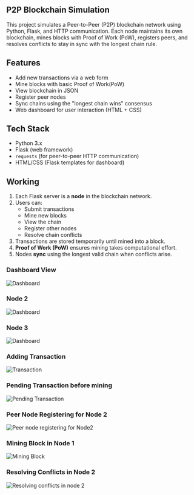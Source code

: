 ## P2P Blockchain Simulation

This project simulates a Peer-to-Peer (P2P) blockchain network using Python, Flask, and HTTP communication. 
Each node maintains its own blockchain, mines blocks with Proof of Work (PoW), registers peers, and resolves conflicts to stay in sync with the longest chain rule.


## Features

- Add new transactions via a web form
- Mine blocks with basic Proof of Work(PoW)
- View blockchain in JSON
- Register peer nodes
- Sync chains using the "longest chain wins" consensus
- Web dashboard for user interaction (HTML + CSS)

## Tech Stack

- Python 3.x
- Flask (web framework)
- `requests` (for peer-to-peer HTTP communication)
- HTML/CSS (Flask templates for dashboard)

## Working

1. Each Flask server is a **node** in the blockchain network.
2. Users can:
   - Submit transactions
   - Mine new blocks
   - View the chain
   - Register other nodes
   - Resolve chain conflicts
3. Transactions are stored temporarily until mined into a block.
4. **Proof of Work (PoW)** ensures mining takes computational effort.
5. Nodes **sync** using the longest valid chain when conflicts arise.

### Dashboard View
![Dashboard](screenshots/Node_1.png)

### Node 2
![Dashboard](screenshots/Node_2.png)

### Node 3
![Dashboard](screenshots/Node_3.png)

### Adding Transaction
![Transaction](screenshots/Adding_Transaction.png)

### Pending Transaction before mining
![Pending Transaction](screenshots/Pending_Transaction_before_mining.png)

### Peer Node Registering for Node 2
![Peer node registering for Node2](screenshots/Peer_node_of_Node2.png)

### Mining Block in Node 1
![Mining Block](screenshots/After_mining_block_in_node1.png)

### Resolving Conflicts in Node 2
![Resolving conflicts in node 2](screenshots/After_resolving_conflicts.png)
